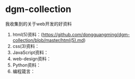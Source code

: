 # dgm-collection
我收集到的关于web开发的好资料

1. html(5)资料：(https://github.com/dongguangming/dgm-collection/blob/master/html(5).md)
2. css(3)资料：
3. JavaScript资料：
4. web-design资料：
5. Python资料：
6. 编程箴言：


